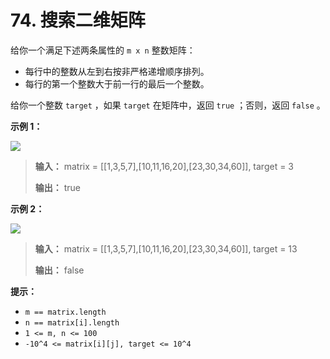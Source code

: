# 74. 搜索二维矩阵

给你一个满足下述两条属性的 `m x n` 整数矩阵：

*   每行中的整数从左到右按非严格递增顺序排列。
*   每行的第一个整数大于前一行的最后一个整数。

给你一个整数 `target` ，如果 `target` 在矩阵中，返回 `true` ；否则，返回 `false` 。

**示例 1：**

![](http://public.file.lvshuhuai.cn/images\mat.jpg)

> **输入：** matrix = \[\[1,3,5,7],\[10,11,16,20],\[23,30,34,60]], target = 3
>
> **输出：** true

**示例 2：**

![](http://public.file.lvshuhuai.cn/images\mat2-1736321585585-4.jpg)

> **输入：** matrix = \[\[1,3,5,7],\[10,11,16,20],\[23,30,34,60]], target = 13
>
> **输出：** false

**提示：**

*   `m == matrix.length`
*   `n == matrix[i].length`
*   `1 <= m, n <= 100`
*   `-10^4 <= matrix[i][j], target <= 10^4`